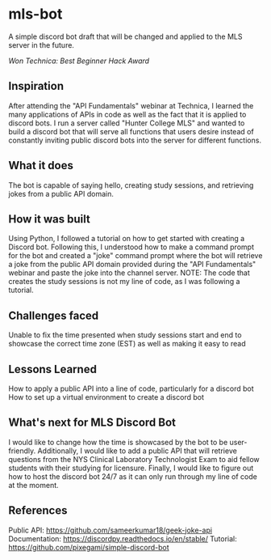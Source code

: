 # mls-bot
A simple discord bot draft that will be changed and applied to the MLS server in the future. 

*Won Technica: Best Beginner Hack Award*

## Inspiration

After attending the "API Fundamentals" webinar at Technica, I learned the many applications of APIs in code as well as the fact that it is applied to discord bots. I run a server called "Hunter College MLS" and wanted to build a discord bot that will serve all functions that users desire instead of constantly inviting public discord bots into the server for different functions.

## What it does
The bot is capable of saying hello, creating study sessions, and retrieving jokes from a public API domain.

## How it was built
Using Python, I followed a tutorial on how to get started with creating a Discord bot. Following this, I understood how to make a command prompt for the bot and created a "joke" command prompt where the bot will retrieve a joke from the public API domain provided during the "API Fundamentals" webinar and paste the joke into the channel server. NOTE: The code that creates the study sessions is not my line of code, as I was following a tutorial.

## Challenges faced 
Unable to fix the time presented when study sessions start and end to showcase the correct time zone (EST) as well as making it easy to read

## Lessons Learned
How to apply a public API into a line of code, particularly for a discord bot
How to set up a virtual environment to create a discord bot

## What's next for MLS Discord Bot
I would like to change how the time is showcased by the bot to be user-friendly. Additionally, I would like to add a public API that will retrieve questions from the NYS Clinical Laboratory Technologist Exam to aid fellow students with their studying for licensure. Finally, I would like to figure out how to host the discord bot 24/7 as it can only run through my line of code at the moment.

## References
Public API: https://github.com/sameerkumar18/geek-joke-api
Documentation: https://discordpy.readthedocs.io/en/stable/
Tutorial: https://github.com/pixegami/simple-discord-bot
